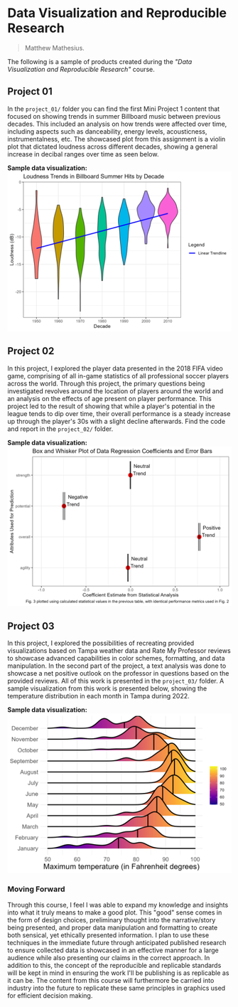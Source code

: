 # Data Visualization and Reproducible Research

> Matthew Mathesius. 


The following is a sample of products created during the _"Data Visualization and Reproducible Research"_ course.


## Project 01

In the `project_01/` folder you can find the first Mini Project 1 content that focused on showing trends in summer 
Billboard music between previous decades. This included an analysis on how trends were affected over time, including aspects
such as danceability, energy levels, acousticness, instrumentalness, etc. The showcased plot from this assignment is a violin
plot that dictated loudness across different decades, showing a general increase in decibal ranges over time as seen below.

**Sample data visualization:** 
![](Fig2_MiniProject1.png)

## Project 02

In this project, I explored the player data presented in the 2018 FIFA video game, comprising of all in-game statistics
of all professional soccer players across the world. Through this project, the primary questions being investigated revolves
around the location of players around the world and an analysis on the effects of age present on player performance. 
This project led to the result of showing that while a player's potential in the league tends to dip over time, their overall
performance is a steady increase up through the player's 30s with a slight decline afterwards. Find the code and report 
in the `project_02/` folder.

**Sample data visualization:** 
![](Fig3_MiniProject2.png)

## Project 03

In this project, I explored the possibilities of recreating provided visualizations based on Tampa weather data and Rate My Professor
reviews to showcase advanced capabilities in color schemes, formatting, and data manipulation. In the second part of the project, a
text analysis was done to showcase a net positive outlook on the professor in questions based on the provided reviews. All of this 
work is presented in the `project_03/` folder. A sample visualization from this work is presented below, showing the temperature 
distribution in each month in Tampa during 2022. 

**Sample data visualization:** 
![](Fig4_MiniProject3.png)

### Moving Forward

Through this course, I feel I was able to expand my knowledge and insights into what it truly means to make a good plot. This "good"
sense comes in the form of design choices, preliminary thought into the narrative/story being presented, and proper data manipulation
and formatting to create both sensical, yet ethically presented information. I plan to use these techniques in the immediate future
through anticipated published research to ensure collected data is showcased in an effective manner for a large audience while also
presenting our claims in the correct approach. In addition to this, the concept of the reproducible and replicable standards will be 
kept in mind in ensuring the work I'll be publishing is as replicable as it can be. The content from this course will furthermore be 
carried into industry into the future to replicate these same principles in graphics used for efficient decision making. 
